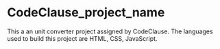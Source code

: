 # CodeClause_project_name
This a an unit converter project assigned by CodeClause. The languages used to build this project are HTML, CSS, JavaScript.
